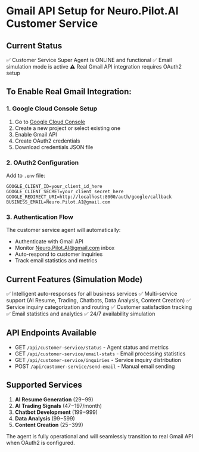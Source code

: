 # Gmail API Setup for Neuro.Pilot.AI Customer Service

## Current Status

✅ Customer Service Super Agent is ONLINE and functional
✅ Email simulation mode is active
⚠️ Real Gmail API integration requires OAuth2 setup

## To Enable Real Gmail Integration:

### 1. Google Cloud Console Setup

1. Go to [Google Cloud Console](https://console.cloud.google.com/)
2. Create a new project or select existing one
3. Enable Gmail API
4. Create OAuth2 credentials
5. Download credentials JSON file

### 2. OAuth2 Configuration

Add to `.env` file:

```env
GOOGLE_CLIENT_ID=your_client_id_here
GOOGLE_CLIENT_SECRET=your_client_secret_here
GOOGLE_REDIRECT_URI=http://localhost:8000/auth/google/callback
BUSINESS_EMAIL=Neuro.Pilot.AI@gmail.com
```

### 3. Authentication Flow

The customer service agent will automatically:

- Authenticate with Gmail API
- Monitor Neuro.Pilot.AI@gmail.com inbox
- Auto-respond to customer inquiries
- Track email statistics and metrics

## Current Features (Simulation Mode)

✅ Intelligent auto-responses for all business services
✅ Multi-service support (AI Resume, Trading, Chatbots, Data Analysis, Content Creation)
✅ Service inquiry categorization and routing
✅ Customer satisfaction tracking
✅ Email statistics and analytics
✅ 24/7 availability simulation

## API Endpoints Available

- GET `/api/customer-service/status` - Agent status and metrics
- GET `/api/customer-service/email-stats` - Email processing statistics
- GET `/api/customer-service/inquiries` - Service inquiry distribution
- POST `/api/customer-service/send-email` - Manual email sending

## Supported Services

1. **AI Resume Generation** ($29-$99)
2. **AI Trading Signals** ($47-$197/month)
3. **Chatbot Development** ($199-$999)
4. **Data Analysis** ($99-$599)
5. **Content Creation** ($25-$399)

The agent is fully operational and will seamlessly transition to real Gmail API when OAuth2 is configured.
